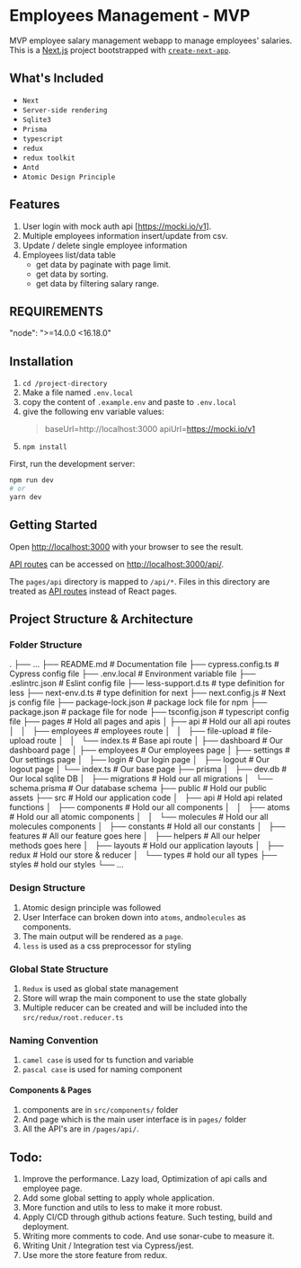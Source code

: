 # Employees Management - MVP

MVP employee salary management webapp to manage
employees' salaries. This is a [Next.js](https://nextjs.org/) project bootstrapped with [`create-next-app`](https://github.com/vercel/next.js/tree/canary/packages/create-next-app).

## What's Included

- `Next`
- `Server-side rendering`
- `Sqlite3`
- `Prisma`
- `typescript`
- `redux`
- `redux toolkit`
- `Antd`
- `Atomic Design Principle`

## Features

1. User login with mock auth api [https://mocki.io/v1].
2. Multiple employees information insert/update from csv.
3. Update / delete single employee information
4. Employees list/data table
   - get data by paginate with page limit.
   - get data by sorting.
   - get data by filtering salary range.

## REQUIREMENTS

"node": ">=14.0.0 <16.18.0"

## Installation

1. `cd /project-directory`
2. Make a file named `.env.local`
3. copy the content of `.example.env` and paste to `.env.local`
4. give the following env variable values:
   > baseUrl=http://localhost:3000
   > apiUrl=https://mocki.io/v1
5. `npm install`

First, run the development server:

```bash
npm run dev
# or
yarn dev
```

## Getting Started

Open [http://localhost:3000](http://localhost:3000) with your browser to see the result.

[API routes](https://nextjs.org/docs/api-routes/introduction) can be accessed on [http://localhost:3000/api/](http://localhost:3000/api/).

The `pages/api` directory is mapped to `/api/*`. Files in this directory are treated as [API routes](https://nextjs.org/docs/api-routes/introduction) instead of React pages.

## Project Structure & Architecture

### Folder Structure

 .
    ├── ...
		├── README.md          			# Documentation file
		├── cypress.config.ts   		# Cypress config file
		├── .env.local				   		# Environment variable file
		├── .eslintrc.json		   		# Eslint config file
		├── less-support.d.ts   		# type definition for less
		├── next-env.d.ts		       	# type definition for next
		├── next.config.js		   		# Next js config file
		├── package-lock.json    		# package lock file for npm
		├── package.json    				# package file for node
		├── tsconfig.json          	# typescript config file
    ├── pages             			# Hold all pages and apis
    │   ├── api	        				# Hold our all api routes
		│   │   ├── employees				# employees route
		│   │   ├── file-upload			# file-upload route
		│   │   └── index.ts				# Base api route
    │   ├── dashboard         	# Our dashboard page
		│   ├── employees         	# Our employees page
		│   ├── settings         		# Our settings page
		│   ├── login								# Our login page
		│   ├── logout							# Our logout page
    │   └── index.ts          	# Our base page
		├── prisma
		│   ├── dev.db							# Our local sqlite DB
		│   ├── migrations					# Hold our all migrations
		│   └── schema.prisma				# Our database schema
		├── public									# Hold our public assets
		├── src											# Hold our application code
		│   ├── api									# Hold api related functions
		│   ├── components					# Hold our all components
		│   │   ├── atoms						# Hold our all atomic components
		│   │   └── molecules				# Hold our all molecules components
		│   ├── constants						# Hold all our constants
		│   ├── features						# All our feature goes here
		│   ├── helpers							# All our helper methods goes here
		│   ├── layouts							# Hold our application layouts
		│   ├── redux								# Hold our store & reducer
		│   └── types								# hold our all types
		├── styles									# hold our styles
    └── ...


### Design Structure

1. Atomic design principle was followed
2. User Interface can broken down into `atoms`, and`molecules` as components.
3. The main output will be rendered as a `page`.
4. `less` is used as a css preprocessor for styling

### Global State Structure

1. `Redux` is used as global state management
2. Store will wrap the main component to use the state globally
3. Multiple reducer can be created and will be included into the `src/redux/root.reducer.ts`

### Naming Convention

1. `camel case` is used for ts function and variable
2. `pascal case` is used for naming component

#### Components & Pages

1. components are in `src/components/` folder
2. And page which is the main user interface is in `pages/` folder
3. All the API's are in `/pages/api/`.

## Todo:

1. Improve the performance. Lazy load, Optimization of api calls and employee page.
2. Add some global setting to apply whole application.
3. More function and utils to less to make it more robust.
4. Apply CI/CD through github actions feature. Such testing, build and deployment.
5. Writing more comments to code. And use sonar-cube to measure it.
6. Writing Unit / Integration test via Cypress/jest.
7. Use more the store feature from redux.
